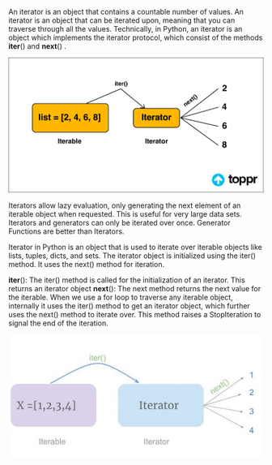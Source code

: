 An iterator is an object that contains a countable number of values. An iterator is an object that can be iterated upon, meaning that you can traverse through all the values. Technically, in Python, an iterator is an object which implements the iterator protocol, which consist of the methods __iter__() and __next__() .

![img.png](img.png)


Iterators allow lazy evaluation, only generating the next element of an iterable object when requested. This is useful for very large data sets. Iterators and generators can only be iterated over once. Generator Functions are better than Iterators.


Iterator in Python is an object that is used to iterate over iterable objects like lists, tuples, dicts, and sets. The iterator object is initialized using the iter() method. It uses the next() method for iteration.

__iter__(): The iter() method is called for the initialization of an iterator. This returns an iterator object
__next__(): The next method returns the next value for the iterable. When we use a for loop to traverse any iterable object, internally it uses the iter() method to get an iterator object, which further uses the next() method to iterate over. This method raises a StopIteration to signal the end of the iteration.



![img_1.png](img_1.png)
